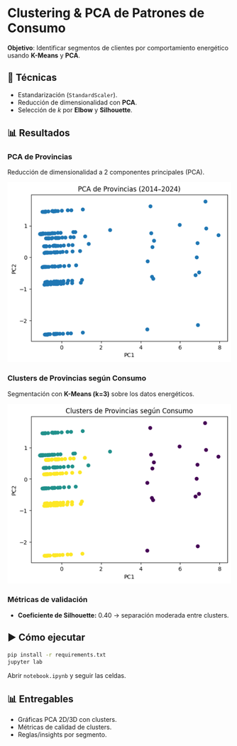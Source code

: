 # Clustering & PCA de Patrones de Consumo

**Objetivo**: Identificar segmentos de clientes por comportamiento energético usando **K-Means** y **PCA**.

## 🔢 Técnicas
- Estandarización (`StandardScaler`).
- Reducción de dimensionalidad con **PCA**.
- Selección de *k* por **Elbow** y **Silhouette**.

## 📊 Resultados

### PCA de Provincias
Reducción de dimensionalidad a 2 componentes principales (PCA).

![PCA Provincias](./figuras/PCA_Provincias.png)

### Clusters de Provincias según Consumo
Segmentación con **K-Means (k=3)** sobre los datos energéticos.

![Clusters Provincias](./figuras/Cluster_Provincias.png)

### Métricas de validación
- **Coeficiente de Silhouette:** 0.40 → separación moderada entre clusters.



## ▶️ Cómo ejecutar
```bash
pip install -r requirements.txt
jupyter lab
```
Abrir `notebook.ipynb` y seguir las celdas.

## 📊 Entregables
- Gráficas PCA 2D/3D con clusters.
- Métricas de calidad de clusters.
- Reglas/insights por segmento.
